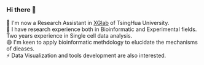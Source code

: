 ### Hi there 👋
🔭 I'm now a Research Assistant in [XGlab](http://eca.xglab.tech/member/index.html) of TsingHua University.  
🌱 I have research experience both in Bioinformatic and Experimental fields. Two years experience in Single cell data analysis.  
😄 I'm keen to apply bioinformatic methdology to elucidate the mechanisms of dieases.  
⚡ Data Visualization and tools development are also interested.

<!--
**xyifan97/xyifan97** is a ✨ _special_ ✨ repository because its `README.md` (this file) appears on your GitHub profile.

Here are some ideas to get you started:

-  I’m currently working on ...
- 🌱 I’m currently learning ...
- 👯 I’m looking to collaborate on ...
- 🤔 I’m looking for help with ...
- 💬 Ask me about ...
- 📫 How to reach me: ...
- 😄 Pronouns: ...
- ⚡ Fun fact: ...
-->
